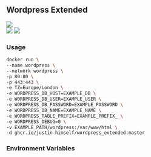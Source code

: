 
## Wordpress Extended
[![](https://github.com/justin-himself/docker-autobuild/actions/workflows/wordpress_extended.yml/badge.svg)](https://github.com/justin-himself/docker-autobuild/actions/workflows/wordpress_extended.yml)  
![](https://img.shields.io/badge/ARCH-amd64-red)
![](https://img.shields.io/badge/ARCH-arm64-ff69b4)

### Usage

```bash
docker run \
--name wordpress \
--network wordpress \
-p 80:80 \
-p 443:443 \
-e TZ=Europe/London \
-e WORDPRESS_DB_HOST=EXAMPLE_DB \
-e WORDPRESS_DB_USER=EXAMPLE_USER \
-e WORDPRESS_DB_PASSWORD=EXAMPLE_PASSWORD \
-e WORDPRESS_DB_NAME=EXAMPLE_NAME \
-e WORDPRESS_TABLE_PREFIX=EXAMPLE_PREFIX_ \
-e WORDPRESS_DEBUG=0 \
-v EXAMPLE_PATH/wordpress:/var/www/html \
-d ghcr.io/justin-himself/wordpress_extended:master
```


### Environment Variables

